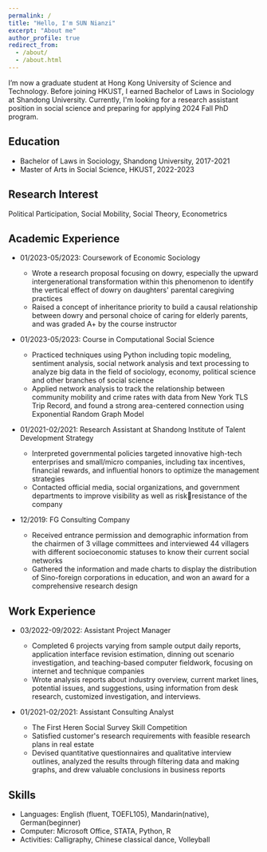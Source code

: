```yaml
---
permalink: /
title: "Hello, I'm SUN Nianzi"
excerpt: "About me"
author_profile: true
redirect_from: 
  - /about/
  - /about.html
---
```


I’m now a graduate student at Hong Kong University of Science and Technology. Before joining HKUST, I earned Bachelor of Laws in Sociology at Shandong University. Currently, I'm looking for a research assistant position in social science and preparing for applying 2024 Fall PhD program.


Education
------

* Bachelor of Laws in Sociology, Shandong University, 2017-2021
* Master of Arts in Social Science, HKUST, 2022-2023


Research Interest
------
Political Participation, Social Mobility, Social Theory, Econometrics

Academic Experience
------
* 01/2023-05/2023: Coursework of Economic Sociology
  * Wrote a research proposal focusing on dowry, especially the upward intergenerational transformation within this
phenomenon to identify the vertical effect of dowry on daughters' parental caregiving practices
  * Raised a concept of inheritance priority to build a causal relationship between dowry and personal choice of caring for
elderly parents, and was graded A+ by the course instructor

* 01/2023-05/2023: Course in Computational Social Science
  * Practiced techniques using Python including topic modeling, sentiment analysis, social network analysis and text
processing to analyze big data in the field of sociology, economy, political science and other branches of social science
  * Applied network analysis to track the relationship between community mobility and crime rates with data from New
York TLS Trip Record, and found a strong area-centered connection using Exponential Random Graph Model

* 01/2021-02/2021: Research Assistant at Shandong Institute of Talent Development Strategy
  * Interpreted governmental policies targeted innovative high-tech enterprises and small/micro companies, including tax
incentives, financial rewards, and influential honors to optimize the management strategies
  * Contacted official media, social organizations, and government departments to improve visibility as well as riskresistance of the company
 
* 12/2019: FG Consulting Company
  * Received entrance permission and demographic information from the chairmen of 3 village committees and
interviewed 44 villagers with different socioeconomic statuses to know their current social networks
  * Gathered the information and made charts to display the distribution of Sino-foreign corporations in education, and
won an award for a comprehensive research design

Work Experience
------
* 03/2022-09/2022: Assistant Project Manager
  * Completed 6 projects varying from sample output daily reports, application interface revision estimation, dinning out
scenario investigation, and teaching-based computer fieldwork, focusing on internet and technique companies
  * Wrote analysis reports about industry overview, current market lines, potential issues, and suggestions, using
information from desk research, customized investigation, and interviews.

* 01/2021-02/2021: Assistant Consulting Analyst
  * The First Heren Social Survey Skill Competition
  * Satisfied customer's research requirements with feasible research plans in real estate
  * Devised quantitative questionnaires and qualitative interview outlines, analyzed the results through filtering data and
making graphs, and drew valuable conclusions in business reports
  
Skills
------
* Languages: English (fluent, TOEFL105), Mandarin(native), German(beginner)
* Computer: Microsoft Office, STATA, Python, R
* Activities: Calligraphy, Chinese classical dance, Volleyball
